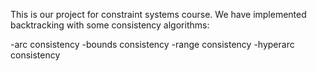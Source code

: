 This is our project for constraint systems course.
We have implemented backtracking with some consistency
algorithms:

-arc consistency
-bounds consistency
-range consistency
-hyperarc consistency
